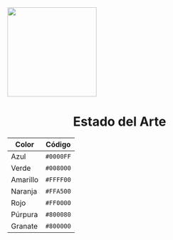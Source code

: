 
<img src="https://semanadelcannabis.cayetano.edu.pe/assets/img/logo-upch.png" width="200">
 <h1 align="center">Estado del Arte</h1>
</p>



| Color      | Código    |
|------------|-----------|
| Azul       | `#0000FF` |
| Verde      | `#008000` |
| Amarillo   | `#FFFF00` |
| Naranja    | `#FFA500` |
| Rojo       | `#FF0000` |
| Púrpura    | `#800080` |
| Granate    | `#800000` |
